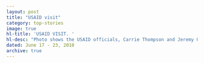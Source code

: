 ```yaml
---
layout: post
title: "USAID visit"
category: top-stories
image: true
hl-title: 'USAID VISIT. '
hl-desc: "Photo shows the USAID officials, Carrie Thompson and Jeremy Gustafson, receiving the key to the City as handed out by City Vice-Mayor Jose Antonio Veloso. Also in the photo, from left, Revenue Generation Consultant PrimitivaOntong, City Planning and Development Officer Engr. Estella Margate, City Environment and Natural Resources Officer CeasarPelaez, USAID Manila Jay De Quiros, BPLO Samuel Belderol, City Administrator LeonidesBorja, Vice-Mayor’s Chief of Staff Dondon Gutierrez, USAID-SURGE Coordinator Linda Paredes, City Veterinarian Dr. Victoria Limbaga, and Acting City Treasurer Virginia Manguilimotan. (Photo: City Media Bureau)"
dated: June 17 - 23, 2018
archive: true
---
```

